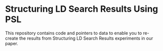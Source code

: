 # Structuring LD Search Results Using PSLThis repository contains code and pointers to data to enable you to re-create the results from  Structuring LD Search Results experiments in our paper.